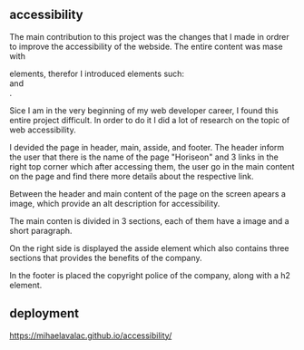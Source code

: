## accessibility
The main contribution to this project was the changes that I made in ordrer to improve the accessibility of the webside. The entire content was mase with <div> elements, therefor I introduced elements such: <head> <section> <main> <aside> and <footer>.

Sice I am in the very beginning of my web developer career, I found this entire project difficult. In order to do it I did a lot of research on the topic of web accessibility. 

I devided the page in header, main, asside, and footer.
The header inform the user that there is the name of the page "Horiseon" and 3 links in the right top corner which after accessing them, the user go in the main content on the page and find there more details about the respective link. 

Between the header and main content of the page on the screen apears a image, which provide an alt description for accessibility. 

The main conten is divided in 3 sections, each of them have a image and a short paragraph.

On the right side is displayed the asside element which also contains three sections that provides the benefits of the company.

In the footer is placed the copyright police of the company, along with a h2 element.

## deployment
https://mihaelavalac.github.io/accessibility/
